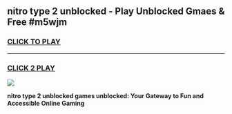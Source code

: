 
## nitro type 2 unblocked - Play Unblocked Gmaes & Free #m5wjm
<h3>
<a href="https://news.freeplayer.one?title=nitro_type_2_unblocked&ref=27F">CLICK TO PLAY</a></h3>
<hr>

<h3>
<a href="https://news.freeplayer.one?title=nitro_type_2_unblocked&ref=27F">CLICK 2 PLAY</a>
  
</h3>

<a href="https://news.freeplayer.one?title=nitro_type_2_unblocked&ref=27F/"><img src="https://clearcache.store/games.png"></a>


**nitro type 2 unblocked games unblocked: Your Gateway to Fun and Accessible Online Gaming**
